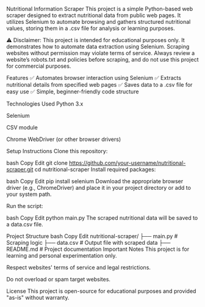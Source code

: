 Nutritional Information Scraper
This project is a simple Python-based web scraper designed to extract nutritional data from public web pages. It utilizes Selenium to automate browsing and gathers structured nutritional values, storing them in a .csv file for analysis or learning purposes.

⚠️ Disclaimer:
This project is intended for educational purposes only. It demonstrates how to automate data extraction using Selenium. Scraping websites without permission may violate terms of service. Always review a website’s robots.txt and policies before scraping, and do not use this project for commercial purposes.

Features
✅ Automates browser interaction using Selenium
✅ Extracts nutritional details from specified web pages
✅ Saves data to a .csv file for easy use
✅ Simple, beginner-friendly code structure

Technologies Used
Python 3.x

Selenium

CSV module

Chrome WebDriver (or other browser drivers)

Setup Instructions
Clone this repository:

bash
Copy
Edit
git clone https://github.com/your-username/nutritional-scraper.git
cd nutritional-scraper
Install required packages:

bash
Copy
Edit
pip install selenium
Download the appropriate browser driver (e.g., ChromeDriver) and place it in your project directory or add to your system path.

Run the script:

bash
Copy
Edit
python main.py
The scraped nutritional data will be saved to a data.csv file.

Project Structure
bash
Copy
Edit
nutritional-scraper/
├── main.py       # Scraping logic
├── data.csv      # Output file with scraped data
├── README.md     # Project documentation
Important Notes
This project is for learning and personal experimentation only.

Respect websites' terms of service and legal restrictions.

Do not overload or spam target websites.

License
This project is open-source for educational purposes and provided "as-is" without warranty.
